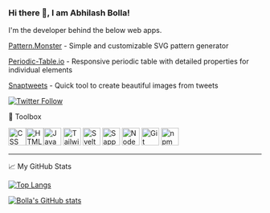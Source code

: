 ### Hi there 👋, I am Abhilash Bolla!

I'm the developer behind the below web apps. 

[Pattern.Monster](https://pattern.monster) - Simple and customizable SVG pattern generator

[Periodic-Table.io](https://periodic-table.io) - Responsive periodic table with detailed properties for individual elements

[Snaptweets](https://snaptweets.com) - Quick tool to create beautiful images from tweets

[![Twitter Follow](https://img.shields.io/twitter/follow/abhilashbolla?label=People%20following%20me%20on%20Twitter&style=social)](https://twitter.com/intent/follow?screen_name=abhilashbolla)


🧰 Toolbox

<img src="https://upload.wikimedia.org/wikipedia/commons/d/d5/CSS3_logo_and_wordmark.svg" alt="CSS" height="35"/><img src="https://upload.wikimedia.org/wikipedia/commons/6/61/HTML5_logo_and_wordmark.svg" alt="HTML" height="35"/><img src="https://upload.wikimedia.org/wikipedia/commons/9/99/Unofficial_JavaScript_logo_2.svg" alt="JavaScript" height="35"/> 
<img src="https://cdn.worldvectorlogo.com/logos/tailwindcss.svg" alt="TailwindCSS" height="35"/> 
<img src="https://upload.wikimedia.org/wikipedia/commons/1/1b/Svelte_Logo.svg" alt="Svelte" height="35"/> 
<img src="https://sapper.svelte.dev/sapper-logo.svg" alt="Sapper" height="35"/> 
<img src="https://upload.wikimedia.org/wikipedia/commons/d/d9/Node.js_logo.svg" alt="NodeJS" height="35"/>
<img src="https://upload.wikimedia.org/wikipedia/commons/e/e0/Git-logo.svg" alt="Git" height="35"/>
<img src="https://upload.wikimedia.org/wikipedia/commons/d/db/Npm-logo.svg" alt="npm" height="35"/>

---

📈 My GitHub Stats

[![Top Langs](https://github-readme-stats.vercel.app/api/top-langs/?username=ivssh&hide=java&theme=radical)](https://github.com/anuraghazra/github-readme-stats)

[![Bolla's GitHub stats](https://github-readme-stats.vercel.app/api?username=ivssh&theme=radical)](https://github.com/anuraghazra/github-readme-stats)
